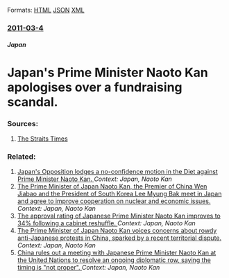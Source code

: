 
Formats: [HTML](/news/2011/03/4/japan-s-prime-minister-naoto-kan-apologises-over-a-fundraising-scandal.html)  [JSON](/news/2011/03/4/japan-s-prime-minister-naoto-kan-apologises-over-a-fundraising-scandal.json)  [XML](/news/2011/03/4/japan-s-prime-minister-naoto-kan-apologises-over-a-fundraising-scandal.xml)  

### [2011-03-4](/news/2011/03/4/index.md)

##### Japan
# Japan's Prime Minister Naoto Kan apologises over a fundraising scandal. 




### Sources:

1. [The Straits Times](http://www.straitstimes.com/BreakingNews/Asia/Story/STIStory_641449.html)

### Related:

1. [Japan's Opposition lodges a no-confidence motion in the Diet against Prime Minister Naoto Kan. ](/news/2011/06/1/japan-s-opposition-lodges-a-no-confidence-motion-in-the-diet-against-prime-minister-naoto-kan.md) _Context: Japan, Naoto Kan_
2. [The Prime Minister of Japan Naoto Kan, the Premier of China Wen Jiabao and the President of South Korea Lee Myung Bak meet in Japan and agree to improve cooperation on nuclear and economic issues. ](/news/2011/05/22/the-prime-minister-of-japan-naoto-kan-the-premier-of-china-wen-jiabao-and-the-president-of-south-korea-lee-myung-bak-meet-in-japan-and-agre.md) _Context: Japan, Naoto Kan_
3. [The approval rating of Japanese Prime Minister Naoto Kan improves to 34% following a cabinet reshuffle. ](/news/2011/01/16/the-approval-rating-of-japanese-prime-minister-naoto-kan-improves-to-34-following-a-cabinet-reshuffle.md) _Context: Japan, Naoto Kan_
4. [The Prime Minister of Japan Naoto Kan voices concerns about rowdy anti-Japanese protests in China, sparked by a recent territorial dispute. ](/news/2010/10/18/the-prime-minister-of-japan-naoto-kan-voices-concerns-about-rowdy-anti-japanese-protests-in-china-sparked-by-a-recent-territorial-dispute.md) _Context: Japan, Naoto Kan_
5. [China rules out a meeting with Japanese Prime Minister Naoto Kan at the United Nations to resolve an ongoing diplomatic row, saying the timing is "not proper". ](/news/2010/09/21/china-rules-out-a-meeting-with-japanese-prime-minister-naoto-kan-at-the-united-nations-to-resolve-an-ongoing-diplomatic-row-saying-the-timi.md) _Context: Japan, Naoto Kan_
